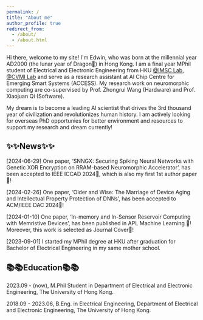 ```yaml
---
permalink: /
title: "About me"
author_profile: true
redirect_from: 
  - /about/
  - /about.html
---
```


Hi there, welcome to my site! I'm Edwin, who was born at the millennial year AD2000 (the lunar year of Dragon🐉) in Hong Kong. I am a final year MPhil student of Electrical and Electronic Engineering from HKU [@IMSC Lab](https://zhongruiwang.github.io/), [@CVMI Lab](https://xjqi.github.io/cvmi.html) and serve as a research assistant at AI Chip Centre for Emerging Smart Systems (ACCESS). My research work on neuromorphic computing are co-supervised by Prof. Zhongrui Wang (Hardware) and Prof. Xiaojuan Qi (Software). 

My dream is to become a leading AI scientist that drives the 3rd thousand year of civilization and revolutionizes human history. I am actively looking for overseas PhD opportunies for better environment and resources to support my research and dream currently!

✨✨News✨✨
------
[2024-06-29] One paper, ‘SNNGX: Securing Spiking Neural Networks with Genetic XOR Encryption on RRAM-based Neuromorphic Accelerator’, has been accepted to IEEE ICCAD 2024🎉, which is also my first 1st author paper🎉!

[2024-02-26] One paper, ‘Older and Wise: The Marriage of Device Aging and Intellectual Property Protection of DNNs’, has been accepted to ACM/IEEE DAC 2024🎉!

[2024-01-10] One paper, ‘In-memory and In-Sensor Reservoir Computing with Memristive Devices’, has been published in APL Machine Learning 🎉! Moreover, this work is selected as Journal Cover🎉!

[2023-09-01] I started my MPhil degree at HKU after graduation for  Bachelor of Electrical Engineering in my same mother school. 

📚📚Education📚📚
------
2023.09 - (now), M.Phil Student in Department of Electrical and Electronic Engineering, The University of Hong Kong.

2018.09 - 2023.06, B.Eng. in Electrical Engineering, Department of Electrical and Electronic Engineering, The University of Hong Kong.

